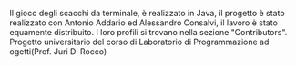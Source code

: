 Il gioco degli scacchi da terminale, è realizzato in Java, il progetto è stato realizzato con Antonio Addario ed Alessandro Consalvi, il lavoro è stato equamente distribuito. I loro profili si trovano nella sezione "Contributors". 
Progetto universitario del corso di Laboratorio di Programmazione ad ogetti(Prof. Juri Di Rocco)

